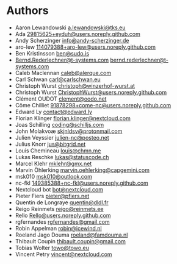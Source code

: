 <!--
  - SPDX-FileCopyrightText: 2024 Nextcloud GmbH and Nextcloud contributors
  - SPDX-License-Identifier: AGPL-3.0-or-later
-->
# Authors

- Aaron Lewandowski <a.lewandowski@tks.eu>
- Ada <29815625+eyduh@users.noreply.github.com>
- Andy Scherzinger <info@andy-scherzinger.de>
- aro-lew <114079388+aro-lew@users.noreply.github.com>
- Ben Kristinsson <ben@sudo.is>
- Bernd.Rederlechner@t-systems.com <bernd.rederlechner@t-systems.com>
- Caleb Maclennan <caleb@alerque.com>
- Carl Schwan <carl@carlschwan.eu>
- Christoph Wurst <christoph@winzerhof-wurst.at>
- Christoph Wurst <ChristophWurst@users.noreply.github.com>
- Clément OUDOT <clement@oodo.net>
- Côme Chilliet <91878298+come-nc@users.noreply.github.com>
- Edward Ly <contact@edward.ly>
- Florian Klinger <florian.klinger@nextcloud.com>
- Joas Schilling <coding@schilljs.com>
- John Molakvoæ <skjnldsv@protonmail.com>
- Julien Veyssier <julien-nc@posteo.net>
- Julius Knorr <jus@bitgrid.net>
- Louis Chemineau <louis@chmn.me>
- Lukas Reschke <lukas@statuscode.ch>
- Marcel Klehr <mklehr@gmx.net>
- Marvin Öhlerking <marvin.oehlerking@capgemini.com>
- msk010 <msk010@outlook.com>
- nc-fkl <149385388+nc-fkl@users.noreply.github.com>
- Nextcloud bot <bot@nextcloud.com>
- Pieter Fiers <pieter@pfiers.net>
- Quentin de Longraye <quentin@dldl.fr>
- Reigo Reinmets <reigo@reinmets.ee>
- Rello <Rello@users.noreply.github.com>
- rgfernandes <rgfernandes@gmail.com>
- Robin Appelman <robin@icewind.nl>
- Roeland Jago Douma <roeland@famdouma.nl>
- Thibault Coupin <thibault.coupin@gmail.com>
- Tobias Wolter <towo@towo.eu>
- Vincent Petry <vincent@nextcloud.com>
